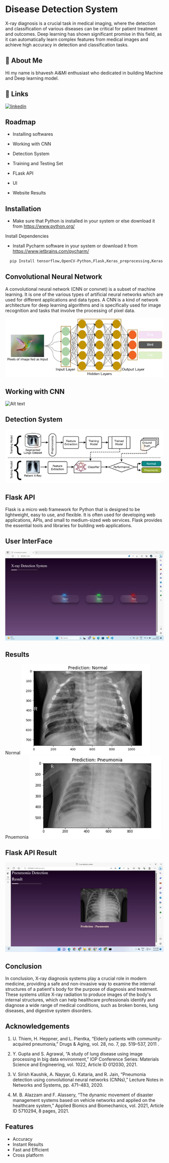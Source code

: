 
# Disease Detection System

X-ray diagnosis is a crucial task in medical imaging, where the detection and classification of various diseases can be critical for patient treatment and outcomes. Deep learning has shown significant promise in this field, as it can automatically learn complex features from medical images and achieve high accuracy in detection and classification tasks.
## 🚀 About Me
Hi my name is bhavesh Ai&Ml enthusiast who dedicated in building Machine and Deep learning model.


## 🔗 Links
[![linkedin](https://img.shields.io/badge/linkedin-0A66C2?style=for-the-badge&logo=linkedin&logoColor=white)](https://www.linkedin.com/in/bhavesh-bhalerao-0958b4224?utm_source=share&utm_campaign=share_via&utm_content=profile&utm_medium=android_app)

## Roadmap

- Installing softwares

- Working with CNN

- Detection System
- Training and Testing Set
- FLask API
- UI
- Website Results

## Installation

- Make sure that Python is installed in your system or else download it from https://www.python.org/

Install Dependencies
- Install Pycharm software in your system or download it from https://www.jetbrains.com/pycharm/

```bash
  pip Install tensorflow,OpenCV-Python,Flask,Keras_preprocessing,Keras
```

## Convolutional Neural Network
A convolutional neural network (CNN or convnet) is a subset of machine learning. It is one of the various types of artificial neural networks which are used for different applications and data types. A CNN is a kind of network architecture for deep learning algorithms and is specifically used for image recognition and tasks that involve the processing of pixel data.

![Alt text](Images/CNN.jpg)
## Working with CNN
![Alt text](Images/working.jpg)
## Detection System
![Alt text](https://github.com/RusTeaZe2440/MLops-Assignment/blob/master/Images/Diagnosis%20system.jpg)
## Flask API
Flask is a micro web framework for Python that is designed to be lightweight, easy to use, and flexible. It is often used for developing web applications, APIs, and small to medium-sized web services. Flask provides the essential tools and libraries for building web applications.

## User InterFace
![Alt text](Images/UI.jpg)

## Results
Normal 
![Alt text](Images/Normal.jpg)
Pnuemonia
![Alt text](Images/Pneumonia.jpg)

## Flask API Result
![Alt text](Images/Picture1.jpg)
## Conclusion
In conclusion, X-ray diagnosis systems play a crucial role in modern medicine, providing a safe and non-invasive way to examine the internal structures of a patient's body for the purpose of diagnosis and treatment. These systems utilize X-ray radiation to produce images of the body's internal structures, which can help healthcare professionals identify and diagnose a wide range of medical conditions, such as broken bones, lung diseases, and digestive system disorders.
## Acknowledgements
1.	U. Thiem, H. Heppner, and L. Pientka, “Elderly patients with community-acquired pneumonia,” Drugs & Aging, vol. 28, no. 7, pp. 519–537, 2011
.
2.	Y. Gupta and S. Agrawal, “A study of lung disease using image processing in big data environment,” IOP Conference Series: Materials Science and Engineering, vol. 1022, Article ID 012030, 2021.

3.	V. Sirish Kaushik, A. Nayyar, G. Kataria, and R. Jain, “Pneumonia detection using convolutional neural networks (CNNs),” Lecture Notes in Networks and Systems, pp. 471–483, 2020.

4.	M. B. Alazzam and F. Alassery, “The dynamic movement of disaster management systems based on vehicle networks and applied on the healthcare system,” Applied Bionics and Biomechanics, vol. 2021, Article ID 5710294, 8 pages, 2021.


## Features

- Accuracy
- Instant Results
- Fast and Efficient
- Cross platform


